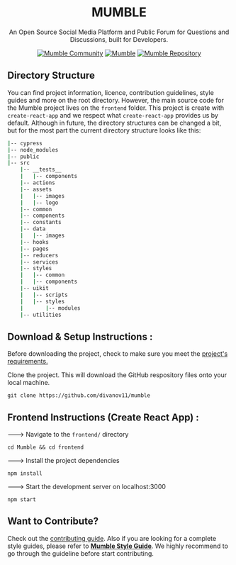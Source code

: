 <h1 align="center">
  MUMBLE
</h1>

<p align="center">An Open Source Social Media Platform and Public Forum for Questions and Discussions, built for Developers.</p>

<div align="center">

<a href="https://discord.gg/9Du4KUY3dE">![Mumble Community](https://img.shields.io/discord/825371211399692308?label=Mumble%20Community&style=for-the-badge&logo=Discord)</a>
<a href="https://mumble.dev">![Mumble](https://img.shields.io/badge/Mumble-Live%20Demo-9cf?style=for-the-badge)</a>
<a href="https://github.com/divanov11/Mumble">![Mumble Repository](https://img.shields.io/badge/Mumble-Repository-orange?style=for-the-badge)</a>

</div>

## Directory Structure

You can find project information, licence, contribution guidelines, style guides and more on the root directory. However, the main source code for the Mumble project lives on the `frontend` folder. This project is create with `create-react-app` and we respect what `create-react-app` provides us by default. Although in future, the directory structures can be changed a bit, but for the most part the current directory structure looks like this:

```sh
|-- cypress
|-- node_modules
|-- public
|-- src
    |-- __tests__
    |   |-- components
    |-- actions
    |-- assets
    |   |-- images
    |   |-- logo
    |-- common
    |-- components
    |-- constants
    |-- data
    |   |-- images
    |-- hooks
    |-- pages
    |-- reducers
    |-- services
    |-- styles
    |   |-- common
    |   |-- components
    |-- uikit
    |   |-- scripts
    |   |-- styles
    |       |-- modules
    |-- utilities
```

## Download & Setup Instructions :

Before downloading the project, check to make sure you meet the [project's requirements.](https://github.com/divanov11/Mumble/blob/master/REQUIREMENTS.md)

Clone the project. This will download the GitHub respository files onto your local machine.

```Shell
git clone https://github.com/divanov11/mumble
```

## Frontend Instructions (Create React App) :

---> Navigate to the `frontend/` directory

```Shell
cd Mumble && cd frontend
```

---> Install the project dependencies

```Shell
npm install
```

---> Start the development server on localhost:3000

```Shell
npm start
```

## Want to Contribute?

Check out the [contributing guide](https://github.com/divanov11/Mumble/blob/master/CONTRIBUTING.md).
Also if you are looking for a complete style guides, please refer to [**Mumble Style Guide**](STYLE_GUIDE.md).
We highly recommend to go through the guideline before start contributing.

